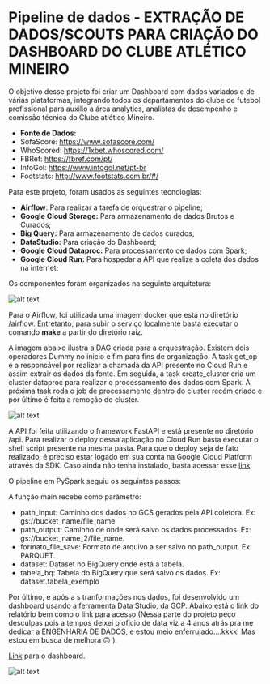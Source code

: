 # Pipeline de dados - EXTRAÇÃO DE DADOS/SCOUTS PARA CRIAÇÃO DO DASHBOARD DO CLUBE ATLÉTICO MINEIRO 

O objetivo desse projeto foi criar um Dashboard com dados variados e de várias plataformas, integrando todos os departamentos do clube de futebol profissional para auxilio a área analytics, analistas de desempenho e comissão técnica do Clube atlético Mineiro.  

- **Fonte de Dados:** 
- SofaScore: https://www.sofascore.com/
- WhoScored: https://1xbet.whoscored.com/
- FBRef: https://fbref.com/pt/
- InfoGol: https://www.infogol.net/pt-br
- Footstats: http://www.footstats.com.br/#/

Para este projeto, foram usados as seguintes tecnologias: 

- **Airflow**: Para realizar a tarefa de orquestrar o pipeline;
- **Google Cloud Storage:** Para armazenamento de dados Brutos e Curados;
- **Big Query:** Para armazenamento de dados curados;
- **DataStudio:** Para criação do Dashboard;
- **Google Cloud Dataproc:** Para processamento de dados com Spark;
- **Google Cloud Run:** Para hospedar a API que realize a coleta dos dados na internet;

Os componentes foram organizados na seguinte arquitetura: 

![alt text](./img/arquitetura.png)

Para o Airflow, foi utilizada uma imagem docker que está no diretório /airflow. Entretanto, para  subir o serviço localmente basta executar o comando **make** a partir do diretório raiz. 

A imagem abaixo ilustra a DAG criada para a orquestração. Existem dois operadores Dummy no inicio e fim para fins de organização. A task get_op é a responsável por realizar a chamada da API presente no Cloud Run e assim extrair os dados da fonte. Em seguida, a task create_cluster cria um cluster dataproc para realizar o processamento dos dados com Spark. A próxima task roda o job de processamento dentro do cluster recém criado e por último é feita a remoção do cluster.

![alt text](./img/dag.png)

A API foi feita utilizando o framework FastAPI e está presente no diretório /api. Para realizar o deploy dessa aplicação no Cloud Run basta executar o shell script presente na mesma pasta. Para que o deploy seja de fato realizado, é preciso estar logado em sua conta na Google Cloud Platform através da SDK. Caso ainda não tenha instalado, basta acessar esse [link](https://cloud.google.com/sdk/docs/install-sdk).

O pipeline em PySpark seguiu os seguintes passos: 

A função main recebe como parâmetro:
- path_input: Caminho dos dados no GCS gerados pela API coletora. Ex: gs://bucket_name/file_name.
- path_output: Caminho de onde será salvo os dados processados. Ex: gs://bucket_name_2/file_name.
- formato_file_save: Formato de arquivo a ser salvo no path_output. Ex: PARQUET.
- dataset: Dataset no BigQuery onde está a tabela.
- tabela_bq: Tabela do BigQuery que será salvo os dados. Ex: dataset.tabela_exemplo

Por último, e após a s tranformações nos dados, foi desenvolvido um dashboard usando a ferramenta Data Studio, da GCP. Abaixo está o link do relatório bem como o link para acesso (Nessa parte do projeto peço desculpas pois a tempos deixei o oficio de data viz a 4 anos atrás pra me dedicar a ENGENHARIA DE DADOS, e estou meio enferrujado....kkkk! Mas estou em busca de melhora 🙃 ). 

[Link](https://datastudio.google.com/reporting/acc2d3e0-8b83-44c7-af12-0dc7866b6faa/page/p_pe2dlvrh0c) para o dashboard.

![alt text](./img/dashboard.png)
